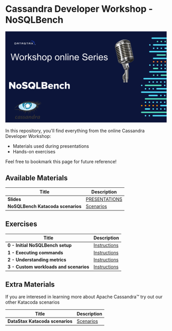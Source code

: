 Cassandra Developer Workshop - NoSQLBench
======================================================

![OK](https://github.com/DataStax-Academy/nosqlbech-workshop-online/blob/master/materials/images/title-page.png?raw=true)

In this repository, you'll find everything from the online Cassandra Developer Workshop:
- Materials used during presentations
- Hands-on exercises

Feel free to bookmark this page for future reference!

## Available Materials

| Title  | Description
|---|---|
| **Slides** | [PRESENTATIONS](materials/presentation.pdf) |
| **NoSQLBench Katacoda scenarios** | [Scenarios](https://katacoda.com/shallada/courses/nosqlbench-intro) |


## Exercises


| Title  | Description
|---|---|
| **0 - Initial NoSQLBench setup** | [Instructions](0-setup/README.MD) |
| **1 - Executing commands** | [Instructions](1-executing-commands/README.MD)  |
| **2 - Understanding metrics** | [Instructions](2-grafana-metrics/README.MD)  |
| **3 - Custom workloads and scenarios** | [Instructions](3-custom-workloads/README.MD)  |

## Extra Materials
If you are interesed in learning more about Apache Cassandra™ try out our other Katacoda scenarios

| Title  | Description
|---|---|
| **DataStax Katacoda scenarios** | [Scenarios](https://www.katacoda.com/datastax) |

